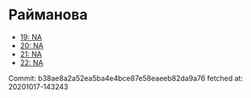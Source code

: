 # Райманова
- [19: NA](19.md)
- [20: NA](20.md)
- [21: NA](21.md)
- [22: NA](22.md)

Commit: b38ae8a2a52ea5ba4e4bce87e58eaeeb82da9a76
 fetched at: 20201017-143243
